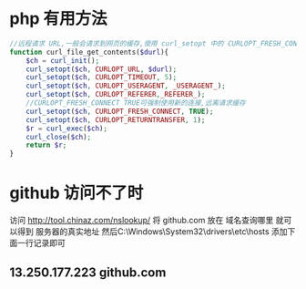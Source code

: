 # php 有用方法


```php
//远程请求 URL,一般会请求到网页的缓存,使用 curl_setopt 中的 CURLOPT_FRESH_CONNECT 参数 强制使用新的链接发送请求
function curl_file_get_contents($durl){
    $ch = curl_init();
    curl_setopt($ch, CURLOPT_URL, $durl);
    curl_setopt($ch, CURLOPT_TIMEOUT, 5);
    curl_setopt($ch, CURLOPT_USERAGENT, _USERAGENT_);
    curl_setopt($ch, CURLOPT_REFERER,_REFERER_);
    //CURLOPT_FRESH_CONNECT TRUE可强制使用新的连接,远离请求缓存
    curl_setopt($ch, CURLOPT_FRESH_CONNECT, TRUE);
    curl_setopt($ch, CURLOPT_RETURNTRANSFER, 1);
    $r = curl_exec($ch);
    curl_close($ch);
    return $r;
}
```

# github 访问不了时 
访问 http://tool.chinaz.com/nslookup/
将 github.com 放在 域名查询哪里 就可以得到 服务器的真实地址 然后C:\Windows\System32\drivers\etc\hosts 添加下面一行记录即可

## 13.250.177.223 github.com

